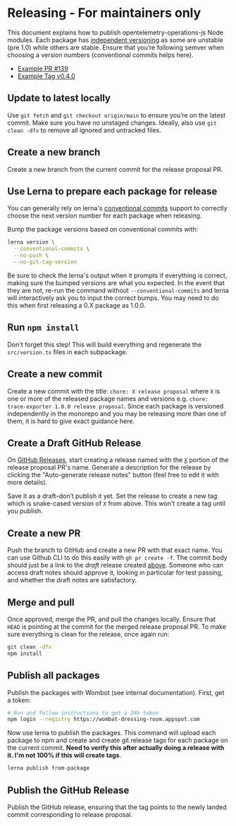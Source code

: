 # Releasing - For maintainers only

This document explains how to publish opentelemetry-operations-js Node modules.
Each package has [independent
versioning](https://github.com/lerna/lerna#independent-mode) as some are
unstable (pre 1.0) while others are stable. Ensure that you’re following semver
when choosing a version numbers (conventional commits helps here).

- [Example PR #139](https://github.com/GoogleCloudPlatform/opentelemetry-operations-js/pull/139)
- [Example Tag v0.4.0](https://github.com/GoogleCloudPlatform/opentelemetry-operations-js/releases/tag/v0.4.0)

## Update to latest locally

Use `git fetch` and `git checkout origin/main` to ensure you’re on the latest commit. Make sure
you have no unstaged changes. Ideally, also use `git clean -dfx` to remove all ignored and
untracked files.

## Create a new branch

Create a new branch from the current commit for the release proposal PR.

## Use Lerna to prepare each package for release

You can generally rely on lerna's [conventional
commits](https://www.conventionalcommits.org/en/v1.0.0/) support to correctly
choose the next version number for each package when releasing.

Bump the package versions based on conventional commits with:

```bash
lerna version \
  --conventional-commits \
  --no-push \
  --no-git-tag-version
```

Be sure to check the lerna's output when it prompts if everything is correct,
making sure the bumped versions are what you expected. In the event that they
are not, re-run the command without `--conventional-commits` and lerna will
interactively ask you to input the correct bumps. You may need to do this when
first releasing a 0.X package as 1.0.0.

## Run `npm install`

Don't forget this step! This will build everything and regenerate the
`src/version.ts` files in each subpackage.

## Create a new commit

Create a new commit with the title: `chore: X release proposal` where `X` is one
or more of the released package names and versions e.g. `chore: trace-exporter
1.0.0 release proposal`. Since each package is versioned independently in the
monorepo and you may be releasing more than one of them, it is hard to give
exact guidance here.

## Create a Draft GitHub Release

On [GitHub
Releases](https://github.com/GoogleCloudPlatform/opentelemetry-operations-js/releases),
start creating a release named with the [`X`](#create-a-new-commit) portion of
the release proposal PR's name. Generate a description for the release by
clicking the "Auto-generate release notes" button (feel free to edit it with
more details).

Save it as a draft–don’t publish it yet. Set the release to create a new tag
which is snake-cased version of `X` from above. This won't create a tag until
you publish.

## Create a new PR

Push the branch to GitHub and create a new PR with that exact name. You can use
Github CLI to do this easily with `gh pr create -f`. The commit body should just
be a link to the *draft* release created
[above](#create-a-draft-github-release). Someone who can access draft notes
should approve it, looking in particular for test passing, and whether the draft
notes are satisfactory.

## Merge and pull

Once approved, merge the PR, and pull the changes locally. Ensure that `HEAD` is
pointing at the commit for the merged release proposal PR. To make sure
everything is clean for the release, once again run:

```bash
git clean -dfx
npm install
```

## Publish all packages

Publish the packages with Wombot (see internal documentation). First, get
a token:

```bash
# Run and follow instructions to get a 24h token
npm login --registry https://wombat-dressing-room.appspot.com
```

Now use lerna to publish the packages. This command will upload each package to
npm and create and create git release tags for each package on the current
commit. **Need to verify this after actually doing a release with it. I'm not
100% if this will create tags**.

```bash
lerna publish from-package
```

## Publish the GitHub Release

Publish the GitHub release, ensuring that the tag points to the newly landed
commit corresponding to release proposal.
